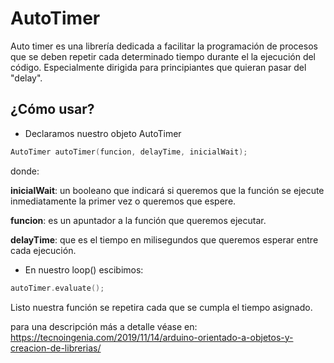 # AutoTimer

Auto timer es una librería dedicada a facilitar la programación de procesos que se deben repetir cada determinado tiempo durante el la ejecución del código. Especialmente dirigida para principiantes que quieran pasar del "delay".

## ¿Cómo usar?

- Declaramos nuestro objeto AutoTimer


```cpp
AutoTimer autoTimer(funcion, delayTime, inicialWait);
```


donde:

**inicialWait**: un booleano que indicará si queremos que la función se ejecute inmediatamente la primer vez o queremos que espere.

**funcion**: es un apuntador a la función que queremos ejecutar.

**delayTime**: que es el tiempo en milisegundos que queremos esperar entre cada ejecución.

- En nuestro loop() escibimos:


```cpp
autoTimer.evaluate();
```


Listo nuestra función se repetira cada que se cumpla el tiempo asignado.

para una descripción más a detalle véase en: https://tecnoingenia.com/2019/11/14/arduino-orientado-a-objetos-y-creacion-de-librerias/
